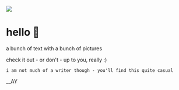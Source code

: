 ![](../images/_About_/waving-guy-02.png)


# **hello :wave:** 


a bunch of text with a bunch of pictures

check it out - or don't - up to you, really :)

	i am not much of a writer though - you'll find this quite casual

__AY
